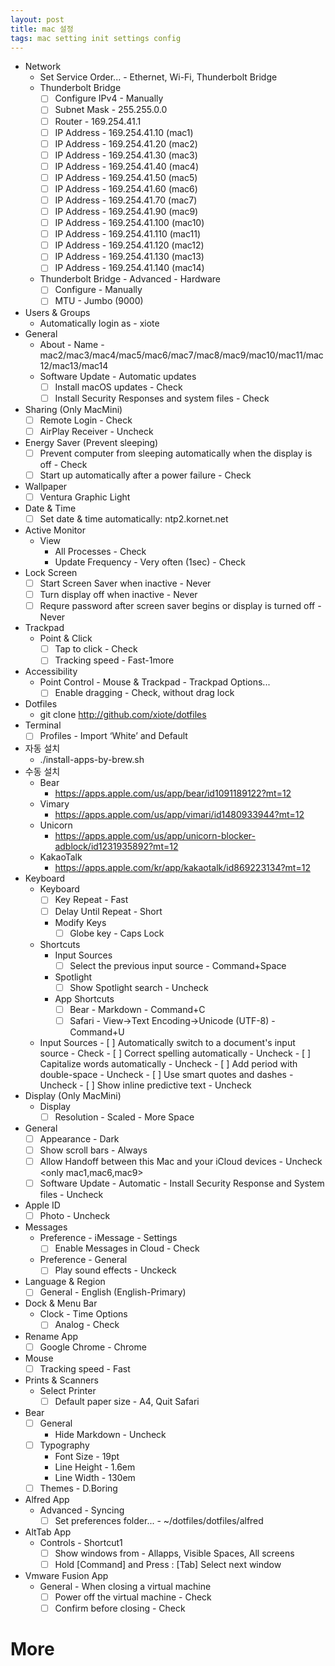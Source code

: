 ```yaml
---
layout: post
title: mac 설정
tags: mac setting init settings config
---
```

- Network
    - Set Service Order... - Ethernet, Wi-Fi, Thunderbolt Bridge
    - Thunderbolt Bridge
        - [ ] Configure IPv4 - Manually
        - [ ] Subnet Mask - 255.255.0.0
        - [ ] Router - 169.254.41.1
        - [ ] IP Address - 169.254.41.10 (mac1)
        - [ ] IP Address - 169.254.41.20 (mac2)
        - [ ] IP Address - 169.254.41.30 (mac3)
        - [ ] IP Address - 169.254.41.40 (mac4)
        - [ ] IP Address - 169.254.41.50 (mac5)
        - [ ] IP Address - 169.254.41.60 (mac6)
        - [ ] IP Address - 169.254.41.70 (mac7)
        - [ ] IP Address - 169.254.41.90 (mac9)
        - [ ] IP Address - 169.254.41.100 (mac10)
        - [ ] IP Address - 169.254.41.110 (mac11)
        - [ ] IP Address - 169.254.41.120 (mac12)
        - [ ] IP Address - 169.254.41.130 (mac13)
        - [ ] IP Address - 169.254.41.140 (mac14)
     - Thunderbolt Bridge - Advanced - Hardware
        - [ ] Configure - Manually 
        - [ ] MTU - Jumbo (9000)
- Users & Groups
    - Automatically login as - xiote
- General
    - About - Name - mac2/mac3/mac4/mac5/mac6/mac7/mac8/mac9/mac10/mac11/mac12/mac13/mac14
    - Software Update - Automatic updates
        - [ ] Install macOS updates - Check
        - [ ] Install Security Responses and system files - Check
- Sharing (Only MacMini)
    - [ ]  Remote Login - Check
    - [ ]  AirPlay Receiver - Uncheck
- Energy Saver (Prevent sleeping)
    - [ ] Prevent computer from sleeping automatically when the display is off - Check 
    - [ ] Start up automatically after a power failure - Check
- Wallpaper
    - [ ] Ventura Graphic Light
- Date & Time
    - [ ]  Set date & time automatically: ntp2.kornet.net
- Active Monitor
    - View
      - All Processes - Check
      - Update Frequency - Very often (1sec) - Check
- Lock Screen
    - [ ] Start Screen Saver when inactive - Never
    - [ ] Turn display off when inactive - Never
    - [ ] Requre password after screen saver begins or display is turned off - Never
- Trackpad
    - Point & Click
        - [ ]  Tap to click - Check  
        - [ ]  Tracking speed - Fast-1more
- Accessibility
    - Point Control - Mouse & Trackpad - Trackpad Options...
        - [ ]  Enable dragging - Check, without drag lock
- Dotfiles
    - git clone http://github.com/xiote/dotfiles
- Terminal
    - [ ]  Profiles - Import ‘White’ and Default
- 자동 설치
    - ./install-apps-by-brew.sh
- 수동 설치
    - Bear
        - https://apps.apple.com/us/app/bear/id1091189122?mt=12
    - Vimary
        - https://apps.apple.com/us/app/vimari/id1480933944?mt=12
    - Unicorn
        - https://apps.apple.com/us/app/unicorn-blocker-adblock/id1231935892?mt=12
    - KakaoTalk
        - https://apps.apple.com/kr/app/kakaotalk/id869223134?mt=12
- Keyboard
    - Keyboard
        - [ ]  Key Repeat - Fast
        - [ ]  Delay Until Repeat - Short
        - Modify Keys
            - [ ]  Globe key - Caps Lock
    - Shortcuts
        - Input Sources
            - [ ]  Select the previous input source - Command+Space
        - Spotlight
            - [ ]  Show Spotlight search - Uncheck
        - App Shortcuts
            - [ ]  Bear - Markdown - Command+C
            - [ ]  Safari - View->Text Encoding->Unicode (UTF-8) - Command+U
     - Input Sources
            - [ ] Automatically switch to a document's input source - Check
            - [ ] Correct spelling automatically - Uncheck
            - [ ] Capitalize words automatically - Uncheck
            - [ ] Add period with double-space - Uncheck
            - [ ] Use smart quotes and dashes - Uncheck
            - [ ] Show inline predictive text - Uncheck
- Display (Only MacMini)
    - Display
        - [ ]  Resolution - Scaled - More Space
- General
    - [ ]  Appearance - Dark
    - [ ]  Show scroll bars - Always
    - [ ]  Allow Handoff between this Mac and your iCloud devices - Uncheck <only mac1,mac6,mac9>
    - [ ]  Software Update - Automatic - Install Security Response and System files - Uncheck
- Apple ID
    - [ ]  Photo - Uncheck
- Messages
    - Preference - iMessage - Settings
        - [ ] Enable Messages in Cloud - Check
    - Preference - General
        - [ ] Play sound effects - Unckeck
- Language & Region
    - [ ]  General - English (English-Primary)
- Dock & Menu Bar
    - Clock - Time Options
        - [ ] Analog - Check
- Rename App
    - [ ] Google Chrome - Chrome
- Mouse
    - [ ]  Tracking speed - Fast
- Prints & Scanners
    - Select Printer
        - [ ] Default paper size - A4, Quit Safari
- Bear
    - [ ] General
        - Hide Markdown - Uncheck     
    - [ ] Typography
        - Font Size - 19pt
        - Line Height - 1.6em
        - Line Width - 130em
    - [ ] Themes - D.Boring
- Alfred App
    - Advanced - Syncing
        - [ ] Set preferences folder... - ~/dotfiles/dotfiles/alfred
- AltTab App
    - Controls - Shortcut1
        - [ ]  Show windows from - Allapps, Visible Spaces, All screens
        - [ ]  Hold [Command] and Press : [Tab] Select next window
- Vmware Fusion App
    - General - When closing a virtual machine 
        - [ ]  Power off the virtual machine - Check
        - [ ]  Confirm before closing - Check            
# More
